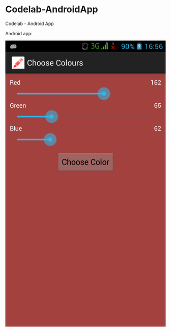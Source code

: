 Codelab-AndroidApp
==================

Codelab - Android App

Android app:

![screenshot](image/Screenshot_app.png)



